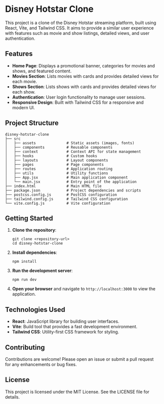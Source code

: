 # Disney Hotstar Clone

This project is a clone of the Disney Hotstar streaming platform, built using React, Vite, and Tailwind CSS. It aims to provide a similar user experience with features such as movie and show listings, detailed views, and user authentication.

## Features

- **Home Page**: Displays a promotional banner, categories for movies and shows, and featured content.
- **Movies Section**: Lists movies with cards and provides detailed views for each movie.
- **Shows Section**: Lists shows with cards and provides detailed views for each show.
- **Authentication**: User login functionality to manage user sessions.
- **Responsive Design**: Built with Tailwind CSS for a responsive and modern UI.

## Project Structure

```
disney-hotstar-clone
├── src
│   ├── assets              # Static assets (images, fonts)
│   ├── components          # Reusable components
│   ├── context             # Context API for state management
│   ├── hooks               # Custom hooks
│   ├── layouts             # Layout components
│   ├── pages               # Page components
│   ├── routes              # Application routing
│   ├── utils               # Utility functions
│   ├── App.jsx             # Main application component
│   └── main.jsx            # Entry point of the application
├── index.html              # Main HTML file
├── package.json            # Project dependencies and scripts
├── postcss.config.js       # PostCSS configuration
├── tailwind.config.js      # Tailwind CSS configuration
└── vite.config.js          # Vite configuration
```

## Getting Started

1. **Clone the repository**:
   ```
   git clone <repository-url>
   cd disney-hotstar-clone
   ```

2. **Install dependencies**:
   ```
   npm install
   ```

3. **Run the development server**:
   ```
   npm run dev
   ```

4. **Open your browser** and navigate to `http://localhost:3000` to view the application.

## Technologies Used

- **React**: JavaScript library for building user interfaces.
- **Vite**: Build tool that provides a fast development environment.
- **Tailwind CSS**: Utility-first CSS framework for styling.

## Contributing

Contributions are welcome! Please open an issue or submit a pull request for any enhancements or bug fixes.

## License

This project is licensed under the MIT License. See the LICENSE file for details.